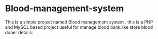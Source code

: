 # Blood-management-system
This is a simple project named Blood management system . this is a PHP and MySQL based project useful for manage blood bank.like store blood doner details. 
